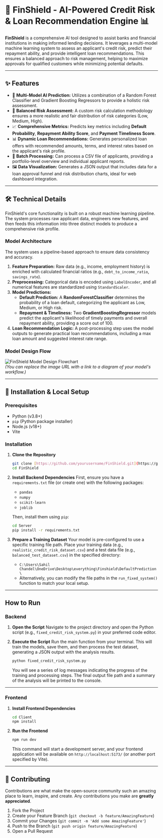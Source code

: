 # 🔮 FinShield - AI-Powered Credit Risk & Loan Recommendation Engine 📊

**FinShield** is a comprehensive AI tool designed to assist banks and financial institutions in making informed lending decisions. It leverages a multi-model machine learning system to assess an applicant's credit risk, predict their repayment ability, and provide intelligent loan recommendations. This ensures a balanced approach to risk management, helping to maximize approvals for qualified customers while minimizing potential defaults.

***

## ✨ Features

- 🤖 **Multi-Model AI Prediction:** Utilizes a combination of a Random Forest Classifier and Gradient Boosting Regressors to provide a holistic risk assessment.
- 🧠 **Balanced Risk Assessment:** A custom risk calculation methodology ensures a more realistic and fair distribution of risk categories (Low, Medium, High).
- 📈 **Comprehensive Metrics:** Predicts key metrics including **Default Probability**, **Repayment Ability Score**, and **Payment Timeliness Score**.
- 📊 **Dynamic Loan Recommendations:** Generates personalized loan offers with recommended amounts, terms, and interest rates based on the applicant's risk profile.
- 📁 **Batch Processing:** Can process a CSV file of applicants, providing a portfolio-level overview and individual applicant reports.
- 🖼️ **Data Visualization:** Generates a JSON output that includes data for a loan approval funnel and risk distribution charts, ideal for web dashboard integration.

***

## 🛠️ Technical Details

FinShield's core functionality is built on a robust machine learning pipeline. The system processes raw applicant data, engineers new features, and then feeds this information into three distinct models to produce a comprehensive risk profile.

### Model Architecture

The system uses a pipeline-based approach to ensure data consistency and accuracy.

1.  **Feature Preparation:** Raw data (e.g., income, employment history) is enriched with calculated financial ratios (e.g., `debt_to_income_ratio`, `savings_rate`).
2.  **Preprocessing:** Categorical data is encoded using `LabelEncoder`, and all numerical features are standardized using `StandardScaler`.
3.  **Model Predictions:**
    -   **Default Prediction:** A **RandomForestClassifier** determines the probability of a loan default, categorizing the applicant as Low, Medium, or High risk.
    -   **Repayment & Timeliness:** Two **GradientBoostingRegressor** models predict the applicant's likelihood of timely payments and overall repayment ability, providing a score out of 100.
4.  **Loan Recommendation Logic:** A post-processing step uses the model outputs to generate practical loan recommendations, including a max loan amount and suggested interest rate range.

### Model Design Flow
![FinShield Model Design Flowchart](https://i.imgur.com/your-image-id.png)  
*(You can replace the image URL with a link to a diagram of your model's workflow.)*

***

## 🚀 Installation & Local Setup

### Prerequisites

-   Python (v3.8+)
-   `pip` (Python package installer)
-   Node.js (v18+)
-   Vite

### Installation

1.  **Clone the Repository**
    ```bash
    git clone [https://github.com/yourusername/FinShield.git](https://github.com/yourusername/FinShield.git)
    cd FinShield
    ```

2.  **Install Backend Dependencies**
    First, ensure you have a `requirements.txt` file (or create one) with the following packages:
    -   `pandas`
    -   `numpy`
    -   `scikit-learn`
    -   `joblib`

    Then, install them using `pip`:
    ```bash
    cd Server
    pip install -r requirements.txt
    ```

3.  **Prepare a Training Dataset**
    Your model is pre-configured to use a specific training file path. Place your training data (e.g., `realistic_credit_risk_dataset.csv`) and a test data file (e.g., `balanced_test_dataset.csv`) in the specified directory:
    -   `C:\Users\Sahil Chandel\OneDrive\Desktop\everything\Finshield\DefaultPrediction\`
    -   Alternatively, you can modify the file paths in the `run_fixed_system()` function to match your local setup.

***

## How to Run

### Backend

1.  **Open the Script**
    Navigate to the project directory and open the Python script (e.g., `fixed_credit_risk_system.py`) in your preferred code editor.

2.  **Execute the Script**
    Run the main function from your terminal. This will train the models, save them, and then process the test dataset, generating a JSON output with the analysis results.

    ```bash
    python fixed_credit_risk_system.py
    ```

    You will see a series of log messages indicating the progress of the training and processing steps. The final output file path and a summary of the analysis will be printed to the console.

***

### Frontend

1.  **Install Frontend Dependencies**
    ```bash
    cd Client
    npm install
    ```

2.  **Run the Frontend**
    ```bash
    npm run dev
    ```
    This command will start a development server, and your frontend application will be available on `http://localhost:5173/` (or another port specified by Vite).

***

## 🤝 Contributing

Contributions are what make the open-source community such an amazing place to learn, inspire, and create. Any contributions you make are **greatly appreciated**.

1.  Fork the Project
2.  Create your Feature Branch (`git checkout -b feature/AmazingFeature`)
3.  Commit your Changes (`git commit -m 'Add some AmazingFeature'`)
4.  Push to the Branch (`git push origin feature/AmazingFeature`)
5.  Open a Pull Request